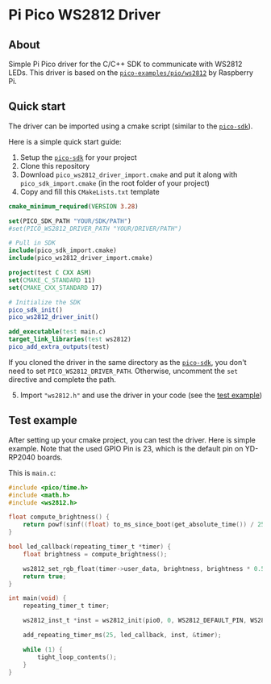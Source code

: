 # Pi Pico WS2812 Driver

## About

Simple Pi Pico driver for the C/C++ SDK to communicate with WS2812 LEDs.
This driver is based on
the [`pico-examples/pio/ws2812`](https://github.com/raspberrypi/pico-examples/blob/master/pio/ws2812/) by Raspberry Pi.

## Quick start

The driver can be imported using a cmake script (similar to the [`pico-sdk`](https://github.com/raspberrypi/pico-sdk/)).

Here is a simple quick start guide:

1. Setup the [`pico-sdk`](https://github.com/raspberrypi/pico-sdk/) for your project
2. Clone this repository
3. Download `pico_ws2812_driver_import.cmake` and put it along with `pico_sdk_import.cmake` (in the root folder of your
   project)
4. Copy and fill this `CMakeLists.txt` template

```cmake
cmake_minimum_required(VERSION 3.28)

set(PICO_SDK_PATH "YOUR/SDK/PATH")
#set(PICO_WS2812_DRIVER_PATH "YOUR/DRIVER/PATH")

# Pull in SDK
include(pico_sdk_import.cmake)
include(pico_ws2812_driver_import.cmake)

project(test C CXX ASM)
set(CMAKE_C_STANDARD 11)
set(CMAKE_CXX_STANDARD 17)

# Initialize the SDK
pico_sdk_init()
pico_ws2812_driver_init()

add_executable(test main.c)
target_link_libraries(test ws2812)
pico_add_extra_outputs(test)
```

If you cloned the driver in the same directory as the [`pico-sdk`](https://github.com/raspberrypi/pico-sdk/), you don't
need to set `PICO_WS2812_DRIVER_PATH`. Otherwise, uncomment the `set` directive and complete the path.

5. Import `"ws2812.h"` and use the driver in your code (see the [test example](#test-example))

## Test example

After setting up your cmake project, you can test the driver. Here is simple example. Note that the used GPIO Pin is 23,
which is the default pin on YD-RP2040 boards.

This is `main.c`:

```c
#include <pico/time.h>
#include <math.h>
#include <ws2812.h>

float compute_brightness() {
    return powf(sinf((float) to_ms_since_boot(get_absolute_time()) / 2500.0f), 2.0f);
}

bool led_callback(repeating_timer_t *timer) {
    float brightness = compute_brightness();

    ws2812_set_rgb_float(timer->user_data, brightness, brightness * 0.5f, 0);
    return true;
}

int main(void) {
    repeating_timer_t timer;

    ws2812_inst_t *inst = ws2812_init(pio0, 0, WS2812_DEFAULT_PIN, WS2812_DEFAULT_BAUD_RATE, false);

    add_repeating_timer_ms(25, led_callback, inst, &timer);

    while (1) {
        tight_loop_contents();
    }
}
```